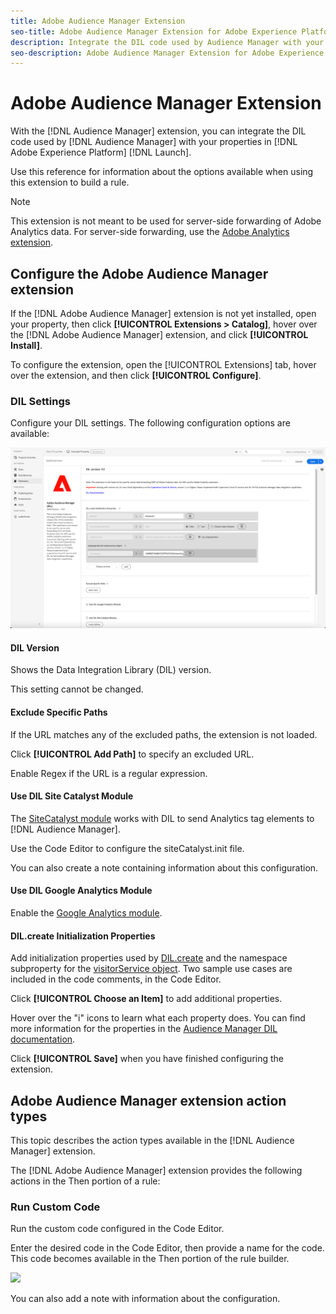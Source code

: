 ```yaml
---
title: Adobe Audience Manager Extension
seo-title: Adobe Audience Manager Extension for Adobe Experience Platform Launch
description: Integrate the DIL code used by Audience Manager with your properties in Adobe Experience Platform Launch.
seo-description: Adobe Audience Manager Extension for Adobe Experience Platform Launch
---
```


# Adobe Audience Manager Extension

With the [!DNL Audience Manager] extension, you can integrate the DIL code used by [!DNL Audience Manager] with your properties in [!DNL Adobe Experience Platform] [!DNL Launch].

Use this reference for information about the options available when using this extension to build a rule.

>[!NOTE]
>
>This extension is not meant to be used for server-side forwarding of Adobe Analytics data. For server-side forwarding, use the [Adobe Analytics extension](adobe-analytics-extension.md).

## Configure the Adobe Audience Manager extension

If the [!DNL Adobe Audience Manager] extension is not yet installed, open your property, then click **[!UICONTROL Extensions > Catalog]**, hover over the [!DNL Adobe Audience Manager] extension, and click **[!UICONTROL Install]**.

To configure the extension, open the [!UICONTROL Extensions] tab, hover over the extension, and then click **[!UICONTROL Configure]**.

### DIL Settings

Configure your DIL settings. The following configuration options are available:

![](/help/assets/ext-aam-config.png)

#### DIL Version

Shows the Data Integration Library (DIL) version.

This setting cannot be changed.

#### Exclude Specific Paths

If the URL matches any of the excluded paths, the extension is not loaded.

Click **[!UICONTROL Add Path]** to specify an excluded URL.

Enable Regex if the URL is a regular expression.

#### Use DIL Site Catalyst Module

The [SiteCatalyst module](https://docs.adobe.com/content/help/en/audience-manager/user-guide/dil-api/dil-modules.html#sitecat-init) works with DIL to send Analytics tag elements to [!DNL Audience Manager].

Use the Code Editor to configure the siteCatalyst.init file.

You can also create a note containing information about this configuration.

#### Use DIL Google Analytics Module

Enable the [Google Analytics module](https://docs.adobe.com/content/help/en/audience-manager/user-guide/dil-api/dil-modules.html#ga-submit-universal-analytics).

#### DIL.create Initialization Properties

Add initialization properties used by [DIL.create](https://docs.adobe.com/content/help/en/audience-manager/user-guide/dil-api/class-level-dil-methods/dil-create.html#dil-create) and the namespace subproperty for the [visitorService object](https://docs.adobe.com/content/help/en/audience-manager/user-guide/dil-api/class-level-dil-methods/dil-create.html#visitor-service-props). Two sample use cases are included in the code comments, in the Code Editor.

Click **[!UICONTROL Choose an Item]** to add additional properties.

Hover over the "i" icons to learn what each property does. You can find more information for the properties in the [Audience Manager DIL documentation](https://docs.adobe.com/content/help/en/audience-manager/user-guide/dil-api/class-level-dil-methods/dil-create.html#dil-create).

Click **[!UICONTROL Save]** when you have finished configuring the extension.

## Adobe Audience Manager extension action types

This topic describes the action types available in the [!DNL Audience Manager] extension.

The [!DNL Adobe Audience Manager] extension provides the following actions in the Then portion of a rule:

### Run Custom Code

Run the custom code configured in the Code Editor.

Enter the desired code in the Code Editor, then provide a name for the code. This code becomes available in the Then portion of the rule builder.

![](/help/assets/ext-aam-then.png)

You can also add a note with information about the configuration.
